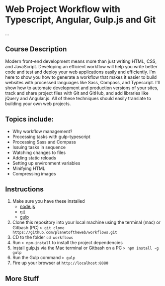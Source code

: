 # Web Project Workflow with Typescript, Angular, Gulp.js and Git
...

## Course Description
Modern front-end development means more than just writing HTML, CSS, and JavaScript. Developing an efficient workflow will help you write better code and test and deploy your web applications easily and efficiently. I'm here to show you how to generate a workflow that makes it easier to build websites with processed languages like Sass, Compass, and Typescript. I'll show how to automate development and production versions of your sites, track and share project files with Git and GitHub, and add libraries like jQuery and Angular.js. All of these techniques should easily translate to building your own web projects.

## Topics include:
- Why workflow management?
- Processing tasks with gulp-typescript
- Processing Sass and Compass
- Issuing tasks in sequence
- Watching changes to files
- Adding static reloads
- Setting up environment variables
- Minifying HTML
- Compressing images

## Instructions

1. Make sure you have these installed
	- [node.js](http://nodejs.org/)
	- [git](http://git-scm.com/)
	- [gulp](http://gulpjs.com/)
2. Clone this repository into your local machine using the terminal (mac) or Gitbash (PC) `> git clone https://github.com/planetoftheweb/workflows.git`
3. CD to the folder `cd workflows`
4. Run `> npm-install` to install the project dependencies
5. Install gulp.js via the Mac terminal or Gitbash on a PC `> npm install -g gulp`
5. Run the Gulp command `> gulp`
6. Fire up your browser at `http://localhost:8080`

## More Stuff